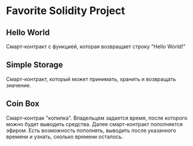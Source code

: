 # Favorite Solidity Project
## Hello World
Смарт-контракт с функцией, которая возвращает строку "Hello World!"
## Simple Storage
Смарт-контракт, который может принимать, хранить и возвращать значение.
## Coin Box
Смарт-контрак "копилка". Владельцем задается время, после которого можно будет выводить средства. Далее смарт-контракт пополняется эфиром.
Есть возможность пополнять, выводить после указанного времени и узнать, сколько времени осталось.